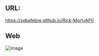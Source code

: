 ## URL:
https://sebafebre.github.io/Rick-MortyAPI/

## Web
![image](https://github.com/sebafebre/Rick-MortyAPI/assets/85856725/aea0b0e2-6f5d-47c1-b8ff-304895fa96fd)
